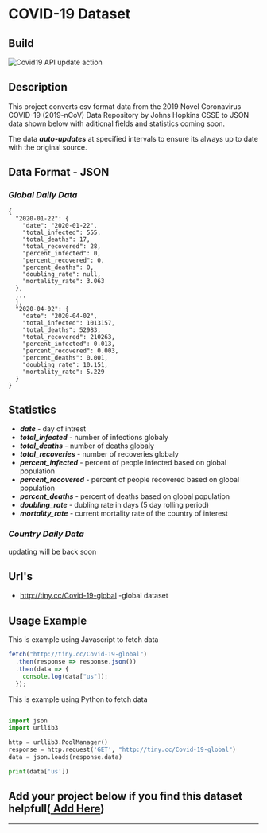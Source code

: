 # COVID-19 Dataset

## **Build**

![Covid19 API update action](https://github.com/TuTomasz/Covid19-API/workflows/Covid19%20API%20update%20action/badge.svg)

## **Description**

This project converts csv format data from the 2019 Novel Coronavirus COVID-19 (2019-nCoV) Data Repository by Johns Hopkins CSSE to JSON data shown below with aditional fields and statistics coming soon.

The data **_auto-updates_** at specified intervals to ensure its always up to date with the original source.

## **Data Format - JSON**

### **_Global Daily Data_**

```YML
{
  "2020-01-22": {
    "date": "2020-01-22",
    "total_infected": 555,
    "total_deaths": 17,
    "total_recovered": 28,
    "percent_infected": 0,
    "percent_recovered": 0,
    "percent_deaths": 0,
    "doubling_rate": null,
    "mortality_rate": 3.063
  },
  ...
  },
  "2020-04-02": {
    "date": "2020-04-02",
    "total_infected": 1013157,
    "total_deaths": 52983,
    "total_recovered": 210263,
    "percent_infected": 0.013,
    "percent_recovered": 0.003,
    "percent_deaths": 0.001,
    "doubling_rate": 10.151,
    "mortality_rate": 5.229
  }
}
```

## **Statistics**

- **_date_** - day of intrest
- **_total_infected_** - number of infections globaly
- **_total_deaths_** - number of deaths globaly
- **_total_recoveries_** - number of recoveries globaly
- **_percent_infected_** - percent of people infected based on global population
- **_percent_recovered_** - percent of people recovered based on global population
- **_percent_deaths_** - percent of deaths based on global population
- **_doubling_rate_** - dubling rate in days (5 day rolling period)
- **_mortality_rate_** - current mortality rate of the country of interest

### **_Country Daily Data_**

updating will be back soon


## **Url's**

- http://tiny.cc/Covid-19-global -global dataset

## **Usage Example**

This is example using Javascript to fetch data

```javascript
fetch("http://tiny.cc/Covid-19-global")
  .then(response => response.json())
  .then(data => {
    console.log(data["us"]);
  });
```

This is example using Python to fetch data

```python

import json
import urllib3

http = urllib3.PoolManager()
response = http.request('GET', "http://tiny.cc/Covid-19-global")
data = json.loads(response.data)

print(data['us'])

```

## Add your project below if you find this dataset helpfull([ Add Here](https://github.com/TuTomasz/Covid19-API/edit/master/README.md))

---
